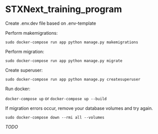 # STXNext_training_program
Create .env.dev file based on .env-template

Perform makemigrations:

`sudo docker-compose run app python manage.py makemigrations`

Perform migration:

`sudo docker-compose run app python manage.py migrate`

Create superuser:

`sudo docker-compose run app python manage.py createsuperuser`

Run docker:

`docker-compose up` or `docker-compose up --build`

If migration errors occur, remove your database volumes and try again.

`sudo docker-compose down --rmi all --volumes`

*TODO*
